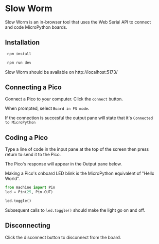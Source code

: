 # Slow Worm

Slow Worm is an in-browser tool that uses the Web Serial API to connect and code MicroPython boards.

## Installation

```bash
 npm install

 npm run dev
```

Slow Worm should be available on http://localhost:5173/

## Connecting a Pico

Connect a Pico to your computer. Click the `connect` button.

When prompted, select `Board in FS mode`.

If the connection is succesful the output pane will state that it's `Connected to MicroPython`

## Coding a Pico

Type a line of code in the input pane at the top of the screen then press return to send it to the Pico.

The Pico's response will appear in the Output pane below.

Making a Pico's onboard LED blink is the MicroPython equivalent of "Hello World".

```python
from machine import Pin
led = Pin(25, Pin.OUT)

led.toggle()
```

Subsequent calls to `led.toggle()` should make the light go on and off.

## Disconnecting

Click the disconnect button to disconnect from the board.
